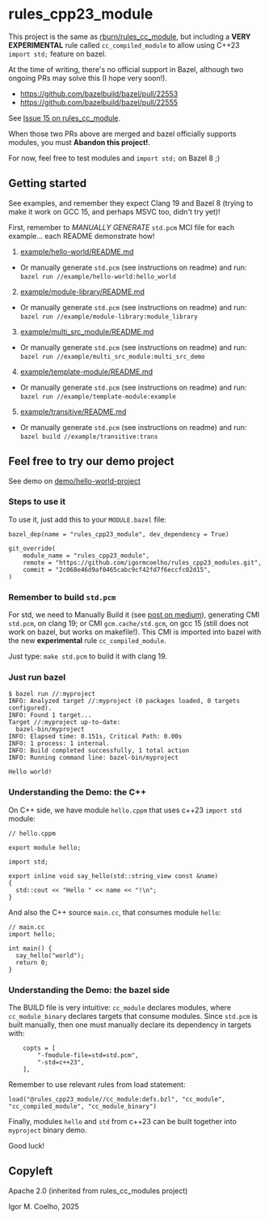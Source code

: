 # rules_cpp23_module

This project is the same as [rburn/rules_cc_module](https://github.com/rnburn/rules_cc_module), but including a **VERY EXPERIMENTAL** rule called `cc_compiled_module` to allow using C++23 `import std;` feature on bazel.

At the time of writing, there's no official support in Bazel, although two ongoing PRs may solve this (I hope very soon!).

- https://github.com/bazelbuild/bazel/pull/22553
- https://github.com/bazelbuild/bazel/pull/22555

See [Issue 15 on rules_cc_module](https://github.com/rnburn/rules_cc_module/issues/15).

When those two PRs above are merged and bazel officially supports modules, you must **Abandon this project!**.

For now, feel free to test modules and `import std;` on Bazel 8  ;)

## Getting started

See examples, and remember they expect Clang 19 and Bazel 8 (trying to make it work on GCC 15, and perhaps MSVC too, didn't try yet)!

First, remember to *MANUALLY GENERATE* `std.pcm` MCI file for each example... each README demonstrate how!

1.  [example/hello-world/README.md](./example/hello-world/README.md)
   * Or manually generate `std.pcm` (see instructions on readme) and run: `bazel run //example/hello-world:hello_world`
2.  [example/module-library/README.md](./example/module-library/README.md)
   * Or manually generate `std.pcm` (see instructions on readme) and run: `bazel run //example/module-library:module_library`
3.  [example/multi_src_module/README.md](./example/multi_src_module/README.md)
   * Or manually generate `std.pcm` (see instructions on readme) and run: `bazel run //example/multi_src_module:multi_src_demo`
4.  [example/template-module/README.md](./example/template-module/README.md)
   * Or manually generate `std.pcm` (see instructions on readme) and run: `bazel run //example/template-module:example`
5.  [example/transitive/README.md](./example/transitive/README.md)
   * Or manually generate `std.pcm` (see instructions on readme) and run: `bazel build //example/transitive:trans`


## Feel free to try our demo project

See demo on [demo/hello-world-project](./demo/hello-world-project/README.md)

### Steps to use it 
To use it, just add this to your `MODULE.bazel` file:

```
bazel_dep(name = "rules_cpp23_module", dev_dependency = True)

git_override(
    module_name = "rules_cpp23_module",
    remote = "https://github.com/igormcoelho/rules_cpp23_modules.git",
    commit = "2c068e46d9af0465cabc9cf42fd7f6eccfc02d15",
)
```

### Remember to build `std.pcm`

For std, we need to Manually Build it (see [post on medium](https://igormcoelho.medium.com/its-time-to-use-cxx-modules-on-modern-c-41a574b77e83)), generating CMI `std.pcm`, on clang 19; or CMI `gcm.cache/std.gcm`, on gcc 15 (still does not work on bazel, but works on makefile!).
This CMI is imported into bazel with the new **experimental** rule `cc_compiled_module`.

Just type: `make std.pcm` to build it with clang 19.


### Just run bazel

```
$ bazel run //:myproject
INFO: Analyzed target //:myproject (0 packages loaded, 0 targets configured).
INFO: Found 1 target...
Target //:myproject up-to-date:
  bazel-bin/myproject
INFO: Elapsed time: 0.151s, Critical Path: 0.00s
INFO: 1 process: 1 internal.
INFO: Build completed successfully, 1 total action
INFO: Running command line: bazel-bin/myproject

Hello world!
```

### Understanding the Demo: the C++

On C++ side, we have module `hello.cppm` that uses c++23 `import std` module:

```
// hello.cppm

export module hello;

import std;

export inline void say_hello(std::string_view const &name)
{
  std::cout << "Hello " << name << "!\n";
}
```

And also the C++ source `main.cc`, that consumes module `hello`:

```
// main.cc
import hello;

int main() {
  say_hello("world");
  return 0;
}
```

### Understanding the Demo: the bazel side

The BUILD file is very intuitive: `cc_module` declares modules, where `cc_module_binary` declares targets that consume modules.
Since `std.pcm` is built manually, then one must manually declare its dependency in targets with:

```
    copts = [
        "-fmodule-file=std=std.pcm",
        "-std=c++23",
    ],
```

Remember to use relevant rules from load statement: 

```
load("@rules_cpp23_module//cc_module:defs.bzl", "cc_module", "cc_compiled_module", "cc_module_binary")
```

Finally, modules `hello` and `std` from c++23 can be built together into `myproject` binary demo.

Good luck!


## Copyleft

Apache 2.0 (inherited from rules_cc_modules project)

Igor M. Coelho, 2025